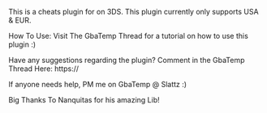This is a cheats plugin for  on 3DS. This plugin currently only supports USA & EUR.

How To Use:
Visit The GbaTemp Thread for a tutorial on how to use this plugin :)



Have any suggestions regarding the plugin? Comment in the GbaTemp Thread Here:
https://

If anyone needs help, PM me on GbaTemp @ Slattz :)

Big Thanks To Nanquitas for his amazing Lib!
